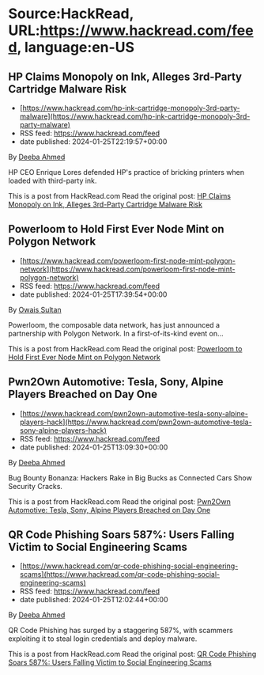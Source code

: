 # Source:HackRead, URL:https://www.hackread.com/feed, language:en-US

## HP Claims Monopoly on Ink, Alleges 3rd-Party Cartridge Malware Risk
 - [https://www.hackread.com/hp-ink-cartridge-monopoly-3rd-party-malware](https://www.hackread.com/hp-ink-cartridge-monopoly-3rd-party-malware)
 - RSS feed: https://www.hackread.com/feed
 - date published: 2024-01-25T22:19:57+00:00

<p>By <a href="https://www.hackread.com/author/deeba/" rel="nofollow">Deeba Ahmed</a></p>
<p>HP CEO Enrique Lores defended HP's practice of bricking printers when loaded with third-party ink.</p>
<p>This is a post from HackRead.com Read the original post: <a href="https://www.hackread.com/hp-ink-cartridge-monopoly-3rd-party-malware/" rel="nofollow">HP Claims Monopoly on Ink, Alleges 3rd-Party Cartridge Malware Risk</a></p>

## Powerloom to Hold First Ever Node Mint on Polygon Network
 - [https://www.hackread.com/powerloom-first-node-mint-polygon-network](https://www.hackread.com/powerloom-first-node-mint-polygon-network)
 - RSS feed: https://www.hackread.com/feed
 - date published: 2024-01-25T17:39:54+00:00

<p>By <a href="https://www.hackread.com/author/owais/" rel="nofollow">Owais Sultan</a></p>
<p>Powerloom, the composable data network, has just announced a partnership with Polygon Network. In a first-of-its-kind event on&#8230;</p>
<p>This is a post from HackRead.com Read the original post: <a href="https://www.hackread.com/powerloom-first-node-mint-polygon-network/" rel="nofollow">Powerloom to Hold First Ever Node Mint on Polygon Network</a></p>

## Pwn2Own Automotive: Tesla, Sony, Alpine Players Breached on Day One
 - [https://www.hackread.com/pwn2own-automotive-tesla-sony-alpine-players-hack](https://www.hackread.com/pwn2own-automotive-tesla-sony-alpine-players-hack)
 - RSS feed: https://www.hackread.com/feed
 - date published: 2024-01-25T13:09:30+00:00

<p>By <a href="https://www.hackread.com/author/deeba/" rel="nofollow">Deeba Ahmed</a></p>
<p>Bug Bounty Bonanza: Hackers Rake in Big Bucks as Connected Cars Show Security Cracks.</p>
<p>This is a post from HackRead.com Read the original post: <a href="https://www.hackread.com/pwn2own-automotive-tesla-sony-alpine-players-hack/" rel="nofollow">Pwn2Own Automotive: Tesla, Sony, Alpine Players Breached on Day One</a></p>

## QR Code Phishing Soars 587%: Users Falling Victim to Social Engineering Scams
 - [https://www.hackread.com/qr-code-phishing-social-engineering-scams](https://www.hackread.com/qr-code-phishing-social-engineering-scams)
 - RSS feed: https://www.hackread.com/feed
 - date published: 2024-01-25T12:02:44+00:00

<p>By <a href="https://www.hackread.com/author/deeba/" rel="nofollow">Deeba Ahmed</a></p>
<p>QR Code Phishing has surged by a staggering 587%, with scammers exploiting it to steal login credentials and deploy malware.</p>
<p>This is a post from HackRead.com Read the original post: <a href="https://www.hackread.com/qr-code-phishing-social-engineering-scams/" rel="nofollow">QR Code Phishing Soars 587%: Users Falling Victim to Social Engineering Scams</a></p>

